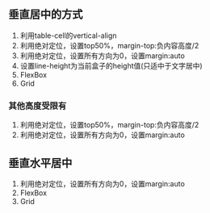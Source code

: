 ## 垂直居中的方式

1. 利用table-cell的vertical-align
1. 利用绝对定位，设置top50%，margin-top:负内容高度/2
1. 利用绝对定位，设置所有方向为0，设置margin:auto
1. 设置line-height为当前盒子的height值(只适中于文字居中)
1. FlexBox
1. Grid


### 其他高度受限有
1. 利用绝对定位，设置top50%，margin-top:负内容高度/2
1. 利用绝对定位，设置所有方向为0，设置margin:auto

## 垂直水平居中
1. 利用绝对定位，设置所有方向为0，设置margin:auto
1. FlexBox
1. Grid
